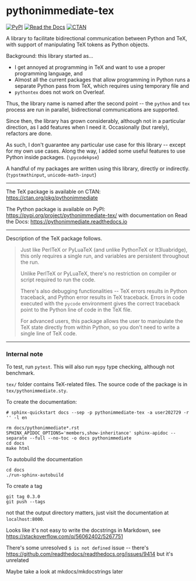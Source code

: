 # pythonimmediate-tex

[![PyPI](https://img.shields.io/pypi/v/pythonimmediate-tex?style=flat)](https://pypi.python.org/pypi/pythonimmediate-tex/)
[![Read the Docs](https://img.shields.io/readthedocs/pythonimmediate)](https://pythonimmediate.readthedocs.io)
[![CTAN](https://img.shields.io/ctan/l/pythonimmediate)](https://ctan.org/pkg/pythonimmediate)

A library to facilitate bidirectional communication between Python and TeX,
with support of manipulating TeX tokens as Python objects.

Background: this library started as...
* I get annoyed at programming in TeX and want to use a proper programming language, and
* Almost all the current packages that allow programming in Python runs a separate Python pass from TeX,
which requires using temporary file and
* `pythontex` does not work on Overleaf.

Thus, the library name is named after the second point -- the `python` and `tex` process are run in parallel,
bidirectional communications are supported.

Since then, the library has grown considerably, although not in a particular direction, as I add features when I need it.
Occasionally (but rarely), refactors are done.

As such, I don't guarantee any particular use case for this library -- except for my own use cases.
Along the way, I added some useful features to use Python inside packages. (`\pycodekpse`)

A handful of my packages are written using this library, directly or indirectly. (`typstmathinput`, `unicode-math-input`)

------

The TeX package is available on CTAN: https://ctan.org/pkg/pythonimmediate

The Python package is available on PyPI: https://pypi.org/project/pythonimmediate-tex/
with documentation on Read the Docs: https://pythonimmediate.readthedocs.io

------

Description of the TeX package follows.

> Just like PerlTeX or PyLuaTeX (and unlike PythonTeX or lt3luabridge),
> this only requires a single run, and variables are persistent throughout the run.
> 
> Unlike PerlTeX or PyLuaTeX, there's no restriction on compiler or script required to run the code.
> 
> There's also debugging functionalities -- TeX errors results in Python traceback, and Python error results in TeX traceback.
> Errors in code executed with the `pycode` environment gives the correct traceback point to the Python line of code in the TeX file.
> 
> For advanced users, this package allows the user to manipulate the TeX state directly from within Python,
> so you don't need to write a single line of TeX code.

------

### Internal note

To test, run `pytest`. This will also run `mypy` type checking, although not benchmark.

`tex/` folder contains TeX-related files. The source code of the package is in `tex/pythonimmediate.sty`.

To create the documentation:

```
# sphinx-quickstart docs --sep -p pythonimmediate-tex -a user202729 -r '' -l en

rm docs/pythonimmediate*.rst
SPHINX_APIDOC_OPTIONS='members,show-inheritance' sphinx-apidoc --separate --full --no-toc -o docs pythonimmediate
cd docs
make html
```

To autobuild the documentation

```
cd docs
./run-sphinx-autobuild
```

To create a tag

```
git tag 0.3.0
git push --tags
```

not that the output directory matters, just visit the documentation at `localhost:8000`.

Looks like it's not easy to write the docstrings in Markdown, see https://stackoverflow.com/q/56062402/5267751

There's some unresolved `$ is not defined` issue -- there's https://github.com/readthedocs/readthedocs.org/issues/9414 but it's unrelated

Maybe take a look at mkdocs/mkdocstrings later
